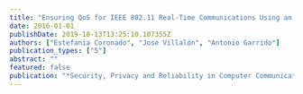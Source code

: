 ```yaml
---
title: "Ensuring QoS for IEEE 802.11 Real-Time Communications Using an AIFSN Prediction Scheme"
date: 2016-01-01
publishDate: 2019-10-13T13:25:10.107355Z
authors: ["Estefania Coronado", "Jose Villalón", "Antonio Garrido"]
publication_types: ["5"]
abstract: ""
featured: false
publication: "*Security, Privacy and Reliability in Computer Communications and Networks.*"
---
```


